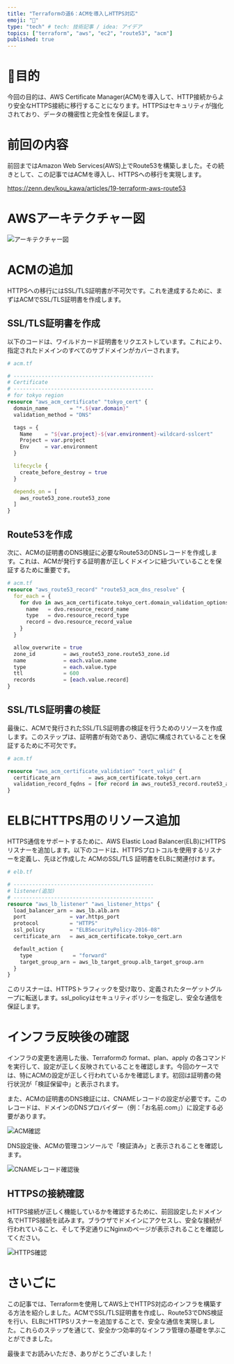 ```yaml
---
title: "Terraformの道6：ACMを導入しHTTPS対応"
emoji: "📜"
type: "tech" # tech: 技術記事 / idea: アイデア
topics: ["terraform", "aws", "ec2", "route53", "acm"]
published: true
---
```


# 🎯目的

今回の目的は、AWS Certificate Manager(ACM)を導入して、HTTP接続からより安全なHTTPS接続に移行することになります。HTTPSはセキュリティが強化されており、データの機密性と完全性を保証します。

# 前回の内容

前回まではAmazon Web Services(AWS)上でRoute53を構築しました。その続きとして、この記事ではACMを導入し、HTTPSへの移行を実現します。

https://zenn.dev/kou_kawa/articles/19-terraform-aws-route53

# AWSアーキテクチャー図

![アーキテクチャー図](https://storage.googleapis.com/zenn-user-upload/cc6fc8fa7944-20240122.png)

# ACMの追加

HTTPSへの移行にはSSL/TLS証明書が不可欠です。これを達成するために、まずはACMでSSL/TLS証明書を作成します。

## SSL/TLS証明書を作成

以下のコードは、ワイルドカード証明書をリクエストしています。これにより、指定されたドメインのすべてのサブドメインがカバーされます。

```tf
# acm.tf

# ---------------------------------------------
# Certificate
# ---------------------------------------------
# for tokyo region
resource "aws_acm_certificate" "tokyo_cert" {
  domain_name       = "*.${var.domain}"
  validation_method = "DNS"

  tags = {
    Name    = "${var.project}-${var.environment}-wildcard-sslcert"
    Project = var.project
    Env     = var.environment
  }

  lifecycle {
    create_before_destroy = true
  }

  depends_on = [
    aws_route53_zone.route53_zone
  ]
}
```

## Route53を作成

次に、ACMの証明書のDNS検証に必要なRoute53のDNSレコードを作成します。これは、ACMが発行する証明書が正しくドメインに紐づいていることを保証するために重要です。

```tf
# acm.tf
resource "aws_route53_record" "route53_acm_dns_resolve" {
  for_each = {
    for dvo in aws_acm_certificate.tokyo_cert.domain_validation_options : dvo.domain_name => {
      name   = dvo.resource_record_name
      type   = dvo.resource_record_type
      record = dvo.resource_record_value
    }
  }

  allow_overwrite = true
  zone_id         = aws_route53_zone.route53_zone.id
  name            = each.value.name
  type            = each.value.type
  ttl             = 600
  records         = [each.value.record]
}
```

## SSL/TLS証明書の検証

最後に、ACMで発行されたSSL/TLS証明書の検証を行うためのリソースを作成します。このステップは、証明書が有効であり、適切に構成されていることを保証するために不可欠です。

```tf
# acm.tf

resource "aws_acm_certificate_validation" "cert_valid" {
  certificate_arn         = aws_acm_certificate.tokyo_cert.arn
  validation_record_fqdns = [for record in aws_route53_record.route53_acm_dns_resolve : record.fqdn]
}
```

# ELBにHTTPS用のリソース追加

HTTPS通信をサポートするために、AWS Elastic Load Balancer(ELB)にHTTPSリスナーを追加します。以下のコードは、HTTPSプロトコルを使用するリスナーを定義し、先ほど作成した ACMのSSL/TLS 証明書をELBに関連付けます。

```tf
# elb.tf

# ---------------------------------------------
# listener(追加)
# ---------------------------------------------
resource "aws_lb_listener" "aws_listener_https" {
  load_balancer_arn = aws_lb.alb.arn
  port              = var.https_port
  protocol          = "HTTPS"
  ssl_policy        = "ELBSecurityPolicy-2016-08"
  certificate_arn   = aws_acm_certificate.tokyo_cert.arn

  default_action {
    type             = "forward"
    target_group_arn = aws_lb_target_group.alb_target_group.arn
  }
}
```

このリスナーは、HTTPSトラフィックを受け取り、定義されたターゲットグループに転送します。ssl_policyはセキュリティポリシーを指定し、安全な通信を保証します。

# インフラ反映後の確認

インフラの変更を適用した後、Terraformの format、plan、apply の各コマンドを実行して、設定が正しく反映されていることを確認します。今回のケースでは、特にACMの設定が正しく行われているかを確認します。初回は証明書の発行状況が「検証保留中」と表示されます。

また、ACMの証明書のDNS検証には、CNAMEレコードの設定が必要です。このレコードは、ドメインのDNSプロバイダー（例：「お名前.com」）に設定する必要があります。

![ACM確認](https://storage.googleapis.com/zenn-user-upload/9fd0adcd8c87-20240114.png)

DNS設定後、ACMの管理コンソールで「検証済み」と表示されることを確認します。

![CNAMEレコード確認後](https://storage.googleapis.com/zenn-user-upload/043f096f8948-20240114.png)

## HTTPSの接続確認

HTTPS接続が正しく機能しているかを確認するために、前回設定したドメイン名でHTTPS接続を試みます。ブラウザでドメインにアクセスし、安全な接続が行われていること、そして予定通りにNginxのページが表示されることを確認してください。

![HTTPS確認](https://storage.googleapis.com/zenn-user-upload/f36185c0dced-20240114.png)

# さいごに

この記事では、Terraformを使用してAWS上でHTTPS対応のインフラを構築する方法を紹介しました。ACMでSSL/TLS証明書を作成し、Route53でDNS検証を行い、ELBにHTTPSリスナーを追加することで、安全な通信を実現しました。これらのステップを通じて、安全かつ効率的なインフラ管理の基礎を学ぶことができました。

最後までお読みいただき、ありがとうございました！
